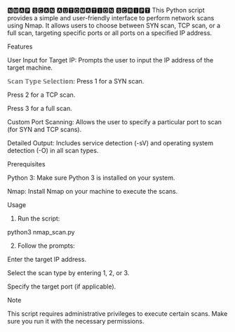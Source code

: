 🅽🅼🅰🅿 🆂🅲🅰🅽 🅰🆄🆃🅾🅼🅰🆃🅸🅾🅽 🆂🅲🆁🅸🅿🆃
This Python script provides a simple and user-friendly interface to perform network scans using Nmap. It allows users to choose between SYN scan, TCP scan, or a full scan, targeting specific ports or all ports on a specified IP address.

Features

User Input for Target IP: Prompts the user to input the IP address of the target machine.

𝕊𝕔𝕒𝕟 𝕋𝕪𝕡𝕖 𝕊𝕖𝕝𝕖𝕔𝕥𝕚𝕠𝕟:
Press 1 for a SYN scan.

Press 2 for a TCP scan.

Press 3 for a full scan.


Custom Port Scanning: Allows the user to specify a particular port to scan (for SYN and TCP scans).

Detailed Output: Includes service detection (-sV) and operating system detection (-O) in all scan types.


Prerequisites

Python 3: Make sure Python 3 is installed on your system.

Nmap: Install Nmap on your machine to execute the scans.


Usage

1. Run the script:

python3 nmap_scan.py


2. Follow the prompts:

Enter the target IP address.

Select the scan type by entering 1, 2, or 3.

Specify the target port (if applicable).

Note

This script requires administrative privileges to execute certain scans. Make sure you run it with the necessary permissions.
